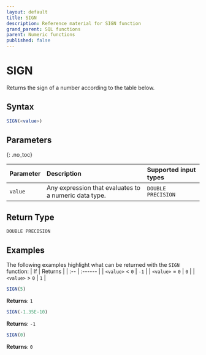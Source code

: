 ```yaml
---
layout: default
title: SIGN
description: Reference material for SIGN function
grand_parent: SQL functions
parent: Numeric functions
published: false
---
```


# SIGN

Returns the sign of a number according to the table below.

## Syntax

```sql
SIGN(<value>)
```


## Parameters
{: .no_toc}

| Parameter | Description                         |Supported input types |
| :--------- | :----------------------------------- | :---------------------|
| `value` | Any expression that evaluates to a numeric data type. | `DOUBLE PRECISION` |

## Return Type
`DOUBLE PRECISION` 

## Examples

The following examples highlight what can be returned with the `SIGN` function: 
| If               | Returns |
| :--              | :------ |
| `<value>` \< `0` | `-1`   |
| `<value>` = `0`  | `0`    |
| `<value>` \> `0` | `1`    |

```sql
SIGN(5)
```

**Returns**: `1`

```sql
SIGN(-1.35E-10)
```

**Returns**: `-1`

```sql
SIGN(0)
```

**Returns**: `0`
